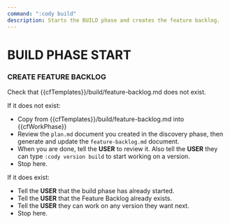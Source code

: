 ```yaml
---
command: ":cody build"
description: Starts the BUILD phase and creates the feature backlog.
---
```


# BUILD PHASE START

### CREATE FEATURE BACKLOG 
Check that {{cfTemplates}}/build/feature-backlog.md does not exist.  

If it does not exist:

- Copy from {{cfTemplates}}/build/feature-backlog.md into {{cfWorkPhase}}
- Review the `plan.md` document you created in the discovery phase, then generate and update the `feature-backlog.md` document.
- When you are done, tell the **USER** to review it.  Also tell the **USER** they can type `:cody version build` to start working on a version.
- Stop here.

If it does exist:

- Tell the **USER** that the build phase has already started.
- Tell the **USER** that the Feature Backlog already exists.
- Tell the **USER** they can work on any version they want next.
- Stop here.